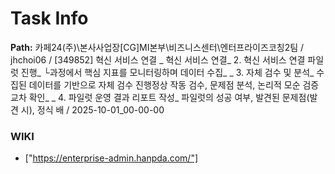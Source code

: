 # Task Info

**Path:** 카페24(주)\본사사업장\[CG]MI본부\비즈니스센터\엔터프라이즈코칭2팀 / jhchoi06 / [349852] 혁신 서비스 연결 _ 혁신 서비스 연결_ 2. 혁신 서비스 연결 파일럿 진행_ └과정에서 핵심 지표를 모니터링하며 데이터 수집_ _ 3. 자체 검수 및 분석_ 수집된 데이터를 기반으로 자체 검수 진행정상 작동 검수, 문제점 분석, 논리적 모순 검증 교차 확인_ _ 4. 파일럿 운영 결과 리포트 작성_ 파일럿의 성공 여부, 발견된 문제점(발견 시), 정식 배 / 2025-10-01_00-00-00

### WIKI
- ["https://enterprise-admin.hanpda.com/"]


